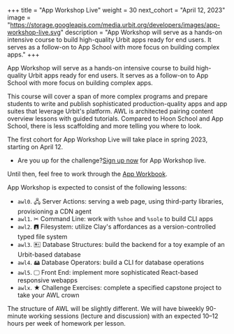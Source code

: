 +++
title = "App Workshop Live"
weight = 30
next_cohort = "April 12, 2023"
image = "https://storage.googleapis.com/media.urbit.org/developers/images/app-workshop-live.svg"
description = "App Workshop will serve as a hands-on intensive course to build high-quality Urbit apps ready for end users. It serves as a follow-on to App School with more focus on building complex apps."
+++

App Workshop will serve as a hands-on intensive course to build
high-quality Urbit apps ready for end users.  It serves as a follow-on
to App School with more focus on building complex apps.

This course will cover a span of more complex programs and prepare
students to write and publish sophisticated production-quality apps and
app suites that leverage Urbit's platform.  AWL is architected pairing
content overview lessons with guided tutorials.  Compared to Hoon School
and App School, there is less scaffolding and more telling you where to
look.

The first cohort for App Workshop Live will take place in spring 2023,
starting on April 12.

- Are you up for the challenge?[Sign up now](https://forms.gle/tP7yJoa4JP1G4Jv19) for App Workshop live.

Until then, feel free to work through the [App
Workbook](/guides/additional/app-workbook).

App Workshop is expected to consist of the following lessons:

-   `awl0`. 🖧 Server Actions:  serving a web page, using third-party libraries, provisioning a CDN agent
-   `awl1`. ✂ Command Line:  work with `%shoe` and `%sole` to build CLI apps
-   `awl2`. 🖪 Filesystem:  utilize Clay's affordances as a version-controlled typed file system
-   `awl3`. 🖭 Database Structures:  build the backend for a toy example of an Urbit-based database
-   `awl4`. 🖴 Database Operators:  build a CLI for database operations
-   `awl5`. 🖵 Front End:  implement more sophisticated React-based responsive webapps
-   `awlx`. ★ Challenge Exercises:  complete a specified capstone project to take your AWL crown

The structure of AWL will be slightly different.  We will have biweekly 90-minute working sessions (lecture and discussion) with an expected 10–12 hours per week of homework per lesson.
